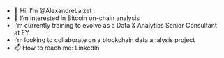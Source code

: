 - 👋 Hi, I’m @AlexandreLaizet
- 👀 I’m interested in Bitcoin on-chain analysis
- I’m currently training to evolve as a Data & Analytics Senior Consultant at EY
- I’m looking to collaborate on a blockchain data analysis project
- 📫 How to reach me: LinkedIn

<!---
AlexandreLaizet/AlexandreLaizet is a ✨ special ✨ repository because its `README.md` (this file) appears on your GitHub profile.
You can click the Preview link to take a look at your changes.
--->
